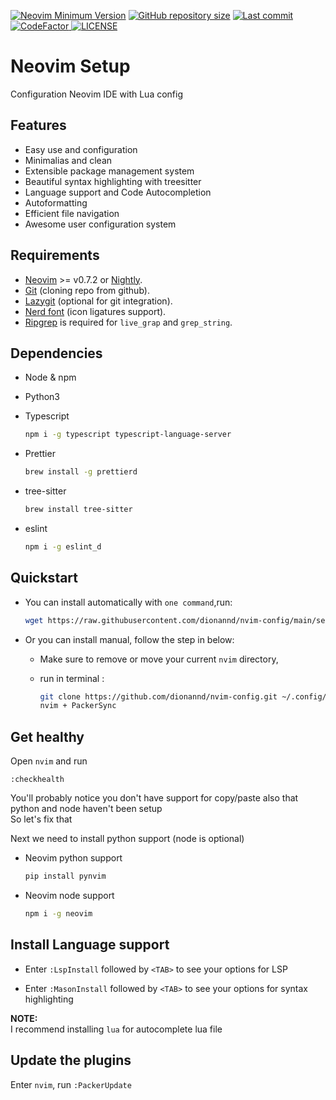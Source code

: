 [![Neovim Minimum Version](https://img.shields.io/badge/Neovim-0.7+-blueviolet.svg?style=flat-square&logo=Neovim&logoColor=white)](https://github.com/neovim/neovim)
<a href="https://github.com/dionannd/nvim-config">
<img src="https://img.shields.io/github/repo-size/dionannd/nvim-config?style=flat-square&label=Repo" alt="GitHub repository size"
/></a>
<a href="https://github.com/dionannd/nvim-config/pulse">
<img alt="Last commit" src="https://img.shields.io/github/last-commit/dionannd/nvim-config?style=flat-square&label=Last Commit"/>
</a>
<a href="https://www.codefactor.io/repository/github/dionannd/nvim-config">
<img src="https://www.codefactor.io/repository/github/dionannd/nvim-config/badge" alt="CodeFactor" />
</a>
<a href="https://github.com/dionannd/nvim-config/blob/main/LICENSE">
<img src="https://img.shields.io/github/license/dionannd/nvim-config?style=flat-square&logo=GNU&label=License" alt="LICENSE"
/></a>

# Neovim Setup

Configuration Neovim IDE with Lua config

## Features

- Easy use and configuration
- Minimalias and clean
- Extensible package management system
- Beautiful syntax highlighting with treesitter
- Language support and Code Autocompletion
- Autoformatting
- Efficient file navigation
- Awesome user configuration system

## Requirements

- [Neovim](https://neovim.io/) >= v0.7.2 or [Nightly](https://github.com/neovim/neovim/releases/tag/nightly).
- [Git](https://github.com/git/git) (cloning repo from github).
- [Lazygit](https://github.com/jesseduffield/lazygit) (optional for git integration).
- [Nerd font](https://www.nerdfonts.com/) (icon ligatures support).
- [Ripgrep](https://github.com/BurntSushi/ripgrep) is required for `live_grap` and `grep_string`.

## Dependencies

- Node & npm
- Python3
- Typescript

  ```bash
  npm i -g typescript typescript-language-server
  ```

- Prettier

  ```bash
  brew install -g prettierd
  ```

- tree-sitter

  ```bash
  brew install tree-sitter
  ```

- eslint

  ```bash
  npm i -g eslint_d
  ```

## Quickstart

- You can install automatically with `one command`,run:

  ```bash
  wget https://raw.githubusercontent.com/dionannd/nvim-config/main/setup.sh && chmod +x setup.sh && ./setup.sh
  ```

- Or you can install manual, follow the step in below:

  - Make sure to remove or move your current `nvim` directory,
  - run in terminal :

    ```bash
    git clone https://github.com/dionannd/nvim-config.git ~/.config/nvim
    nvim + PackerSync
    ```

## Get healthy

Open `nvim` and run

```
:checkhealth
```

You'll probably notice you don't have support for copy/paste also that python and node haven't been setup <br />
So let's fix that <br />

Next we need to install python support (node is optional)

- Neovim python support

  ```bash
  pip install pynvim
  ```

- Neovim node support

  ```bash
  npm i -g neovim
  ```

## Install Language support

- Enter `:LspInstall` followed by `<TAB>` to see your options for LSP

- Enter `:MasonInstall` followed by `<TAB>` to see your options for syntax highlighting

**NOTE:** <br />
I recommend installing `lua` for autocomplete lua file

## Update the plugins

Enter `nvim`, run `:PackerUpdate`
